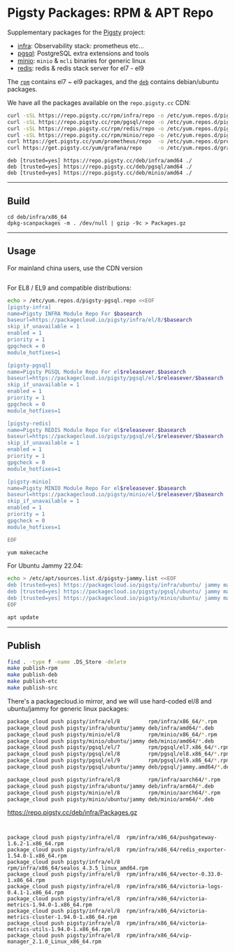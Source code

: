 # Pigsty Packages: RPM & APT Repo

Supplementary packages for the [Pigsty](https://github.com/Vonng/pigsty) project:

- [infra](rpm/infra/): Observability stack: prometheus etc...
- [pgsql](rpm/pgsql/): PostgreSQL extra extensions and tools
- [minio](rpm/minio/): `minio` & `mcli` binaries for generic linux
- [redis](rpm/redis/): redis & redis stack server for el7 - el9

The [`rpm`](rpm/) contains el7 ~ el9 packages, and the [`deb`](deb/) contains debian/ubuntu packages.

We have all the packages available on the `repo.pigsty.cc` CDN:

```bash
curl -sSL https://repo.pigsty.cc/rpm/infra/repo -o /etc/yum.repos.d/pigsty-infra.repo
curl -sSL https://repo.pigsty.cc/rpm/pgsql/repo -o /etc/yum.repos.d/pigsty-pgsql.repo
curl -sSL https://repo.pigsty.cc/rpm/redis/repo -o /etc/yum.repos.d/pigsty-redis.repo
curl -sSL https://repo.pigsty.cc/rpm/minio/repo -o /etc/yum.repos.d/pigsty-minio.repo
curl https://get.pigsty.cc/yum/prometheus/repo  -o /etc/yum.repos.d/prometheus.repo
curl https://get.pigsty.cc/yum/grafana/repo     -o /etc/yum.repos.d/grafana.repo
```


```
deb [trusted=yes] https://repo.pigsty.cc/deb/infra/amd64 ./
deb [trusted=yes] https://repo.pigsty.cc/deb/pgsql/amd64 ./
deb [trusted=yes] https://repo.pigsty.cc/deb/minio/amd64 ./
```


----------------

## Build

```
cd deb/infra/x86_64
dpkg-scanpackages -m . /dev/null | gzip -9c > Packages.gz
```

----------------

## Usage

For mainland china users, use the CDN version

```bash

```



For EL8 / EL9 and compatible distributions:

```bash
echo > /etc/yum.repos.d/pigsty-pgsql.repo <<EOF
[pigsty-infra]
name=Pigsty INFRA Module Repo For $basearch
baseurl=https://packagecloud.io/pigsty/infra/el/8/$basearch
skip_if_unavailable = 1
enabled = 1
priority = 1
gpgcheck = 0
module_hotfixes=1

[pigsty-pgsql]
name=Pigsty PGSQL Module Repo For el$releasever.$basearch
baseurl=https://packagecloud.io/pigsty/pgsql/el/$releasever/$basearch
skip_if_unavailable = 1
enabled = 1
priority = 1
gpgcheck = 0
module_hotfixes=1

[pigsty-redis]
name=Pigsty REDIS Module Repo For el$releasever.$basearch
baseurl=https://packagecloud.io/pigsty/pgsql/el/$releasever/$basearch
skip_if_unavailable = 1
enabled = 1
priority = 1
gpgcheck = 0
module_hotfixes=1

[pigsty-minio]
name=Pigsty MINIO Module Repo For el$releasever.$basearch
baseurl=https://packagecloud.io/pigsty/minio/el/$releasever/$basearch
skip_if_unavailable = 1
enabled = 1
priority = 1
gpgcheck = 0
module_hotfixes=1

EOF

yum makecache
```


For Ubuntu Jammy 22.04:

```bash
echo > /etc/apt/sources.list.d/pigsty-jammy.list <<EOF
deb [trusted=yes] https://packagecloud.io/pigsty/infra/ubuntu/ jammy main
deb [trusted=yes] https://packagecloud.io/pigsty/pgsql/ubuntu/ jammy main
deb [trusted=yes] https://packagecloud.io/pigsty/minio/ubuntu/ jammy main
EOF

apt update
```


----------------

## Publish

```bash
find . -type f -name .DS_Store -delete
make publish-rpm
make publish-deb
make publish-etc
make publish-src
```

There's a packagecloud.io mirror, and we will use hard-coded el/8 and ubuntu/jammy for generic linux packages:

```bash
package_cloud push pigsty/infra/el/8         rpm/infra/x86_64/*.rpm
package_cloud push pigsty/infra/ubuntu/jammy deb/infra/amd64/*.deb
package_cloud push pigsty/minio/el/8         rpm/minio/x86_64/*.rpm
package_cloud push pigsty/minio/ubuntu/jammy deb/minio/amd64/*.deb
package_cloud push pigsty/pgsql/el/7         rpm/pgsql/el7.x86_64/*.rpm
package_cloud push pigsty/pgsql/el/8         rpm/pgsql/el8.x86_64/*.rpm
package_cloud push pigsty/pgsql/el/9         rpm/pgsql/el9.x86_64/*.rpm
package_cloud push pigsty/pgsql/ubuntu/jammy deb/pgsql/jammy.amd64/*.deb
```


```bash
package_cloud push pigsty/infra/el/8         rpm/infra/aarch64/*.rpm
package_cloud push pigsty/infra/ubuntu/jammy deb/infra/arm64/*.deb
package_cloud push pigsty/minio/el/8         rpm/minio/aarch64/*.rpm
package_cloud push pigsty/minio/ubuntu/jammy deb/minio/arm64/*.deb

```

https://repo.pigsty.cc/deb/infra/Packages.gz
```


package_cloud push pigsty/infra/el/8  rpm/infra/x86_64/pushgateway-1.6.2-1.x86_64.rpm
package_cloud push pigsty/infra/el/8  rpm/infra/x86_64/redis_exporter-1.54.0-1.x86_64.rpm
package_cloud push pigsty/infra/el/8  rpm/infra/x86_64/sealos_4.3.5_linux_amd64.rpm
package_cloud push pigsty/infra/el/8  rpm/infra/x86_64/vector-0.33.0-1.x86_64.rpm
package_cloud push pigsty/infra/el/8  rpm/infra/x86_64/victoria-logs-0.4.1-1.x86_64.rpm
package_cloud push pigsty/infra/el/8  rpm/infra/x86_64/victoria-metrics-1.94.0-1.x86_64.rpm
package_cloud push pigsty/infra/el/8  rpm/infra/x86_64/victoria-metrics-cluster-1.94.0-1.x86_64.rpm
package_cloud push pigsty/infra/el/8  rpm/infra/x86_64/victoria-metrics-utils-1.94.0-1.x86_64.rpm
package_cloud push pigsty/infra/el/8  rpm/infra/x86_64/vip-manager_2.1.0_Linux_x86_64.rpm